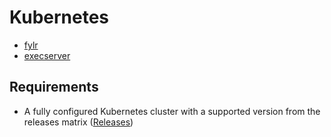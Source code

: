 # Kubernetes

- [fylr](fylr/README.md)
- [execserver](execserver/README.md)

## Requirements

- A fully configured Kubernetes cluster with a supported version from the releases matrix ([Releases](https://kubernetes.io/releases/))
